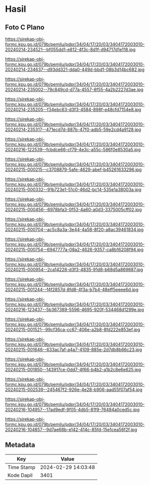 # Hasil

## Foto C Plano

https://sirekap-obj-formc.kpu.go.id/079b/pemilu/pdpr/34/04/17/20/03/3404172003010-20240214-234521--bf055dd1-e812-4f3c-8d1f-d94717d1e118.jpg

https://sirekap-obj-formc.kpu.go.id/079b/pemilu/pdpr/34/04/17/20/03/3404172003010-20240214-234637--d93dd321-dda0-449d-bbd1-08b3d14bc682.jpg

https://sirekap-obj-formc.kpu.go.id/079b/pemilu/pdpr/34/04/17/20/03/3404172003010-20240214-235002--79c849cd-d77a-4557-8f55-4a2b2227d3ae.jpg

https://sirekap-obj-formc.kpu.go.id/079b/pemilu/pdpr/34/04/17/20/03/3404172003010-20240214-235205--f34ebc63-d3f3-4584-898f-e48cfd7154e8.jpg

https://sirekap-obj-formc.kpu.go.id/079b/pemilu/pdpr/34/04/17/20/03/3404172003010-20240214-235317--471ecd7d-887b-47f0-adb5-59e2cd4a9128.jpg

https://sirekap-obj-formc.kpu.go.id/079b/pemilu/pdpr/34/04/17/20/03/3404172003010-20240216-122539--fcbdce66-cf79-4e3c-a55c-586f0e8530a5.jpg

https://sirekap-obj-formc.kpu.go.id/079b/pemilu/pdpr/34/04/17/20/03/3404172003010-20240215-000215--c3708879-5afe-4629-abef-b45261633296.jpg

https://sirekap-obj-formc.kpu.go.id/079b/pemilu/pdpr/34/04/17/20/03/3404172003010-20240215-000332--91b723e1-51c0-46d2-bc14-535e1a38003a.jpg

https://sirekap-obj-formc.kpu.go.id/079b/pemilu/pdpr/34/04/17/20/03/3404172003010-20240215-000456--6978bfa3-0f53-4a60-a0d3-3375005cff02.jpg

https://sirekap-obj-formc.kpu.go.id/079b/pemilu/pdpr/34/04/17/20/03/3404172003010-20240215-000704--ac5c8a3a-3e44-4a58-8f20-a8ac39461834.jpg

https://sirekap-obj-formc.kpu.go.id/079b/pemilu/pdpr/34/04/17/20/03/3404172003010-20240215-000754--6947777a-08a2-4626-9357-ca8b16208f94.jpg

https://sirekap-obj-formc.kpu.go.id/079b/pemilu/pdpr/34/04/17/20/03/3404172003010-20240215-000954--2ca14228-d3f3-4835-91d8-b68d5a869687.jpg

https://sirekap-obj-formc.kpu.go.id/079b/pemilu/pdpr/34/04/17/20/03/3404172003010-20240215-001244--f4f2857d-8fd8-4f3a-b7b4-48eff5eeee6d.jpg

https://sirekap-obj-formc.kpu.go.id/079b/pemilu/pdpr/34/04/17/20/03/3404172003010-20240216-123437--5b367389-5596-4695-920f-534468d1299e.jpg

https://sirekap-obj-formc.kpu.go.id/079b/pemilu/pdpr/34/04/17/20/03/3404172003010-20240215-001521--99cf36ca-cc67-406e-a2b8-8fd222e853ef.jpg

https://sirekap-obj-formc.kpu.go.id/079b/pemilu/pdpr/34/04/17/20/03/3404172003010-20240215-001646--633ac7af-a4a7-4109-885e-2d7db8b66c23.jpg

https://sirekap-obj-formc.kpu.go.id/079b/pemilu/pdpr/34/04/17/20/03/3404172003010-20240215-001850--143917ce-0dd7-4f66-b4b2-a1b2c8e6e625.jpg

https://sirekap-obj-formc.kpu.go.id/079b/pemilu/pdpr/34/04/17/20/03/3404172003010-20240215-002539--245467f2-926e-4e28-b906-aad55f07af54.jpg

https://sirekap-obj-formc.kpu.go.id/079b/pemilu/pdpr/34/04/17/20/03/3404172003010-20240216-104957--17ad9edf-9f05-4db5-81f9-76484a0ced5c.jpg

https://sirekap-obj-formc.kpu.go.id/079b/pemilu/pdpr/34/04/17/20/03/3404172003010-20240216-104857--9d7ae68b-e142-414c-85fd-15e1cea56f2f.jpg


## Metadata

| Key        | Value               |
| ---------- | ------------------- |
| Time Stamp | 2024-02-29 14:03:48 |
| Kode Dapil | 3401                |



